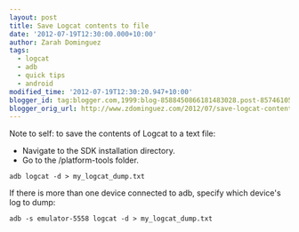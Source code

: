 ```yaml
---
layout: post
title: Save Logcat contents to file
date: '2012-07-19T12:30:00.000+10:00'
author: Zarah Dominguez
tags:
  - logcat
  - adb
  - quick tips
  - android
modified_time: '2012-07-19T12:30:20.947+10:00'
blogger_id: tag:blogger.com,1999:blog-8588450866181483028.post-8574610583883851666
blogger_orig_url: http://www.zdominguez.com/2012/07/save-logcat-contents-to-file.html
---
```


Note to self: to save the contents of Logcat to a text file:

- Navigate to the SDK installation directory.
- Go to the /platform-tools folder.
```shell
adb logcat -d > my_logcat_dump.txt
```

If there is more than one device connected to adb, specify which device's log to dump:
```shell
adb -s emulator-5558 logcat -d > my_logcat_dump.txt
```
